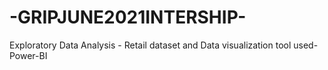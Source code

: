 # -GRIPJUNE2021INTERSHIP-
 Exploratory Data Analysis - Retail dataset and Data visualization tool used- Power-BI
